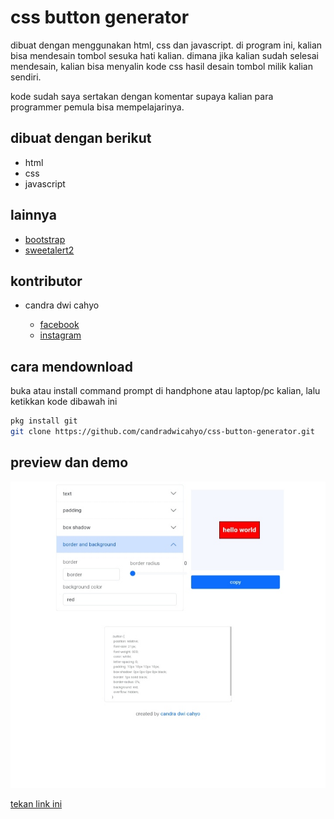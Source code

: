 # css button generator

dibuat dengan menggunakan html, css dan javascript. di program ini, kalian bisa mendesain tombol sesuka hati kalian. dimana jika kalian sudah selesai mendesain, kalian bisa menyalin kode css hasil desain tombol milik kalian sendiri.

kode sudah saya sertakan dengan komentar supaya kalian para programmer pemula bisa mempelajarinya.

## dibuat dengan berikut

* html
* css
* javascript

## lainnya

* [bootstrap](https://getbootstrap.com)
* [sweetalert2](https://sweetalert2.github.io)

## kontributor

* candra dwi cahyo

  * [facebook](https://facebook.com/candradwicahyo18)
  * [instagram](https://instagram.com/candradwicahyo18)

## cara mendownload

buka atau install command prompt di handphone atau laptop/pc kalian, lalu ketikkan kode dibawah ini

```bash 
pkg install git 
git clone https://github.com/candradwicahyo/css-button-generator.git
```

## preview dan demo 

![preview](https://github.com/candradwicahyo/css-button-generator/blob/master/image.jpg)

[tekan link ini](https://candradwicahyo.github.io/css-button-generator)